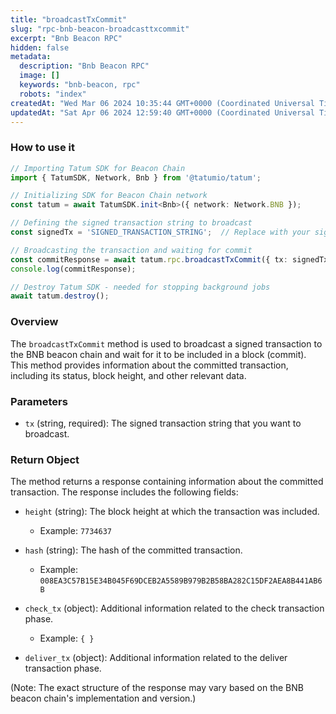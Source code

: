 ```yaml
---
title: "broadcastTxCommit"
slug: "rpc-bnb-beacon-broadcasttxcommit"
excerpt: "Bnb Beacon RPC"
hidden: false
metadata: 
  description: "Bnb Beacon RPC"
  image: []
  keywords: "bnb-beacon, rpc"
  robots: "index"
createdAt: "Wed Mar 06 2024 10:35:44 GMT+0000 (Coordinated Universal Time)"
updatedAt: "Sat Apr 06 2024 12:59:40 GMT+0000 (Coordinated Universal Time)"
---
```




### How to use it

```typescript
// Importing Tatum SDK for Beacon Chain
import { TatumSDK, Network, Bnb } from '@tatumio/tatum';

// Initializing SDK for Beacon Chain network
const tatum = await TatumSDK.init<Bnb>({ network: Network.BNB });

// Defining the signed transaction string to broadcast
const signedTx = 'SIGNED_TRANSACTION_STRING';  // Replace with your signed transaction string

// Broadcasting the transaction and waiting for commit
const commitResponse = await tatum.rpc.broadcastTxCommit({ tx: signedTx });
console.log(commitResponse);

// Destroy Tatum SDK - needed for stopping background jobs
await tatum.destroy();
```

### Overview

The `broadcastTxCommit` method is used to broadcast a signed transaction to the BNB beacon chain and wait for it to be included in a block (commit). This method provides information about the committed transaction, including its status, block height, and other relevant data.

### Parameters

- `tx` (string, required): The signed transaction string that you want to broadcast.

### Return Object

The method returns a response containing information about the committed transaction. The response includes the following fields:

- `height` (string): The block height at which the transaction was included.
  - Example: `7734637`

- `hash` (string): The hash of the committed transaction.
  - Example: `008EA3C57B15E34B045F69DCEB2A5589B979B2B58BA282C15DF2AEA8B441AB6B`

- `check_tx` (object): Additional information related to the check transaction phase.
  - Example: `{ }`

- `deliver_tx` (object): Additional information related to the deliver transaction phase.

(Note: The exact structure of the response may vary based on the BNB beacon chain's implementation and version.)
